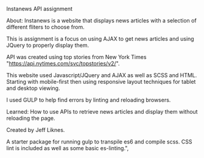 


Instanews API assignment 

About: 
    Instanews is a website that displays news articles with a selection of different fliters to choose from.

This is assignment is a focus on using AJAX to get news articles and using JQuery to properly display them.

API was created using top stories from New York Times "https://api.nytimes.com/svc/topstories/v2/".

This website used Javascript/JQuery and AJAX
as well as SCSS and HTML. Starting with mobile-first then using responsive layout techniques for tablet and desktop viewing.


I used GULP to help find errors by linting and reloading browsers.

Learned:
    How to use APIs to retrieve news articles and display them without reloading the page.


Created by Jeff Liknes.



A starter package for running gulp to transpile es6 and compile scss. CSS lint is included as well as some basic es-linting.",














